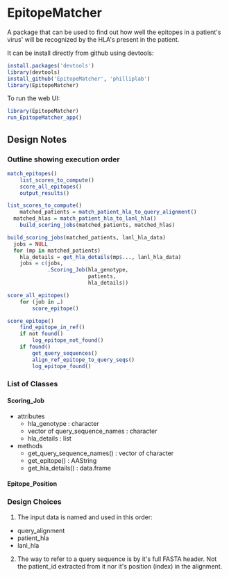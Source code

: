 EpitopeMatcher
==============

A package that can be used to find out how well the epitopes in a patient's virus' will be
recognized by the HLA's present in the patient.

It can be install directly from github using devtools:
```r
install.packages('devtools')
library(devtools)
install_github('EpitopeMatcher', 'philliplab')
library(EpitopeMatcher)
```

To run the web UI:
```r
library(EpitopeMatcher)
run_EpitopeMatcher_app()
```

## Design Notes

### Outline showing execution order

```r
match_epitopes()
	list_scores_to_compute()
	score_all_epitopes()
	output_results()

list_scores_to_compute()
	matched_patients = match_patient_hla_to_query_alignment()
  matched_hlas = match_patient_hla_to_lanl_hla()
	build_scoring_jobs(matched_patients, matched_hlas)

build_scoring_jobs(matched_patients, lanl_hla_data)
  jobs = NULL
  for (mp in matched_patients)
    hla_details = get_hla_details(mp$..., lanl_hla_data)
    jobs = c(jobs,
             .Scoring_Job(hla_genotype,
                          patients,
                          hla_details))

score_all_epitopes()
	for (job in …)
		score_epitope()

score_epitope()
	find_epitope_in_ref()
	if not found()
		log_epitope_not_found()
	if found()
		get_query_sequences()
		align_ref_epitope_to_query_seqs()
		log_epitope_found()
```

### List of Classes

#### Scoring_Job
* attributes
  - hla_genotype : character
  - vector of query_sequence_names : character
  - hla_details : list
* methods  
  - get_query_sequence_names() : vector of character
  - get_epitope() : AAString
  - get_hla_details() : data.frame

#### Epitope_Position

### Design Choices

1. The input data is named and used in this order:
  - query_alignment
  - patient_hla
  - lanl_hla
2. The way to refer to a query sequence is by it's full FASTA header. Not the
   patient_id extracted from it nor it's position (index) in the alignment.
